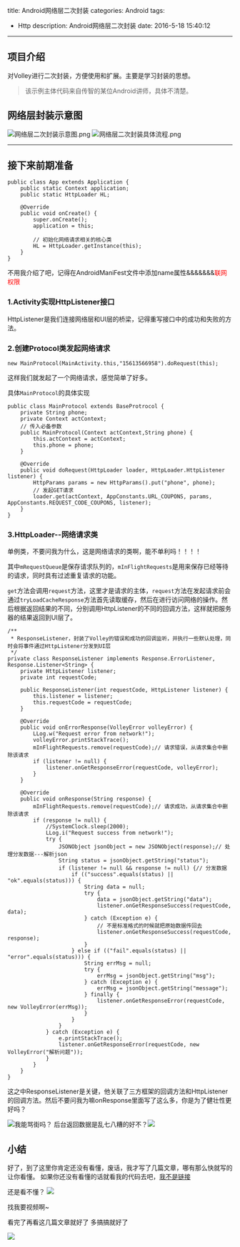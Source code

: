title: Android网络层二次封装
categories: Android
tags:
  - Http
description: Android网络层二次封装
date: 2016-5-18 15:40:12
---
## 项目介绍
对Volley进行二次封装，方便使用和扩展。主要是学习封装的思想。
> 该示例主体代码来自传智的某位Android讲师，具体不清楚。

## 网络层封装示意图
![网络层二次封装示意图.png](https://ooo.0o0.ooo/2016/05/18/573c1e3de1315.png)
![网络层二次封装具体流程.png](https://ooo.0o0.ooo/2016/05/18/573c1e3def867.png)

<hr/>

## 接下来前期准备
	public class App extends Application {
	    public static Context application;
	    public static HttpLoader HL;
	
	    @Override
	    public void onCreate() {
	        super.onCreate();
	        application = this;
	
	        // 初始化网络请求相关的核心类
	        HL = HttpLoader.getInstance(this);
	    }
	}
不用我介绍了吧，记得在AndroidManiFest文件中添加name属性&&&&&&&<font color=red>联网权限</font>

### 1.Activity实现HttpListener接口
HttpListener是我们连接网络层和UI层的桥梁，记得重写接口中的成功和失败的方法。
### 2.创建Protocol类发起网络请求

	new MainProtocol(MainActivity.this,"15613566958").doRequest(this);
这样我们就发起了一个网络请求，感觉简单了好多。

具体`MainProtocol`的具体实现

	public class MainProtocol extends BaseProtrocol {
	    private String phone;
	    private Context actContext;
		// 传入必备参数
	    public MainProtocol(Context actContext,String phone) {
	        this.actContext = actContext;
	        this.phone = phone;
	    }
	
	    @Override
	    public void doRequest(HttpLoader loader, HttpLoader.HttpListener listener) {
	        HttpParams params = new HttpParams().put("phone", phone);
			// 发起GET请求
	        loader.get(actContext, AppConstants.URL_COUPONS, params, AppConstants.REQUEST_CODE_COUPONS, listener);
	    }
	}
### 3.HttpLoader--网络请求类
单例类，不要问我为什么，这是网络请求的类啊，能不单利吗！！！！

其中`mRequestQueue`是保存请求队列的，`mInFlightRequests`是用来保存已经等待的请求，同时具有过滤重复请求的功能。

`get`方法会调用`request`方法，这里才是请求的主体，`request`方法在发起请求前会通过`tryLoadCacheResponse`方法首先读取缓存，然后在进行访问网络的操作。然后根据返回结果的不同，分别调用HttpListener的不同的回调方法，这样就把服务器的结果返回到UI层了。

	/**
     * ResponseListener，封装了Volley的错误和成功的回调监听，并执行一些默认处理，同时会将事件通过HttpListener分发到UI层
     */
    private class ResponseListener implements Response.ErrorListener, Response.Listener<String> {
        private HttpListener listener;
        private int requestCode;

        public ResponseListener(int requestCode, HttpListener listener) {
            this.listener = listener;
            this.requestCode = requestCode;
        }

        @Override
        public void onErrorResponse(VolleyError volleyError) {
            LLog.w("Request error from network!");
            volleyError.printStackTrace();
            mInFlightRequests.remove(requestCode);// 请求错误，从请求集合中删除该请求
            if (listener != null) {
                listener.onGetResponseError(requestCode, volleyError);
            }
        }

        @Override
        public void onResponse(String response) {
            mInFlightRequests.remove(requestCode);// 请求成功，从请求集合中删除该请求
            if (response != null) {
                //SystemClock.sleep(2000);
                LLog.i("Request success from network!");
                try {
                    JSONObject jsonObject = new JSONObject(response);// 处理分发数据---解析json
                    String status = jsonObject.getString("status");
                    if (listener != null && response != null) {// 分发数据
                        if (("success".equals(status) || "ok".equals(status))) {
                            String data = null;
                            try {
                                data = jsonObject.getString("data");
                                listener.onGetResponseSuccess(requestCode, data);
                            } catch (Exception e) {
                                // 不是标准格式的时候就把原始数据传回去
                                listener.onGetResponseSuccess(requestCode, response);
                            }
                        } else if (("fail".equals(status) || "error".equals(status))) {
                            String errMsg = null;
                            try {
                                errMsg = jsonObject.getString("msg");
                            } catch (Exception e) {
                                errMsg = jsonObject.getString("message");
                            } finally {
                                listener.onGetResponseError(requestCode, new VolleyError(errMsg));
                            }
                        }
                    }
                } catch (Exception e) {
                    e.printStackTrace();
                    listener.onGetResponseError(requestCode, new VolleyError("解析问题"));
                }
            }
        }
    }

这之中ResponseListener是关键，他关联了三方框架的回调方法和HttpListener的回调方法。然后不要问我为嘛onResponse里面写了这么多，你是为了健壮性更好吗？

![](http://7xjzdd.com1.z0.glb.clouddn.com/i/2016-05-13-7615e8bba1d0d8199c492a1eecbcfde0.png)我能骂街吗？
后台返回数据是乱七八糟的好不？![](http://7xjzdd.com1.z0.glb.clouddn.com/i/2016-05-18-61e99217174057ace5ae7b498d6804cd.gif)

## 小结
好了，到了这里你肯定还没有看懂，废话，我才写了几篇文章，哪有那么快就写的让你看懂。
如果你还没有看懂的话就看我的代码去吧，[我不是链接](https://github.com/chiahaolu/Arsenal/tree/master/volleydemo)

还是看不懂？
![](http://7xjzdd.com1.z0.glb.clouddn.com/i/2016-05-11-5b3011df1e27d254986292b1233eca38.png)

找我要视频啊~

看完了再看这几篇文章就好了  多搞搞就好了

![](http://7xjzdd.com1.z0.glb.clouddn.com/i/2016-04-20-eb05adccee2519e22b635dce85669ce7.jpg)